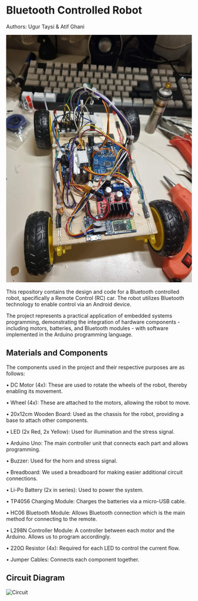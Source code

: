 # Bluetooth Controlled Robot

Authors: Ugur Taysi & Atif Ghani


![Main Image](pictures/With_Cabling.jpg)


This repository contains the design and code for a Bluetooth controlled robot, specifically a Remote Control (RC) car. The robot utilizes Bluetooth technology to enable control via an Android device.


The project represents a practical application of embedded systems programming, demonstrating the integration of hardware components - including motors, batteries, and Bluetooth modules - with software implemented in the Arduino programming language.

## Materials and Components

The components used in the project and their respective purposes are as follows:

• DC Motor (4x): These are used to rotate the wheels of the robot, thereby enabling its
movement.

• Wheel (4x): These are attached to the motors, allowing the robot to move.

• 20x12cm Wooden Board: Used as the chassis for the robot, providing a base to attach other
components.

• LED (2x Red, 2x Yellow): Used for illumination and the stress signal.

• Arduino Uno: The main controller unit that connects each part and allows programming.

• Buzzer: Used for the horn and stress signal.

• Breadboard: We used a breadboard for making easier additional circuit connections.

• Li-Po Battery (2x in series): Used to power the system.

• TP4056 Charging Module: Charges the batteries via a micro-USB cable.

• HC06 Bluetooth Module: Allows Bluetooth connection which is the main method for
connecting to the remote.

• L298N Controller Module: A controller between each motor and the Arduino. Allows us to
program accordingly.

• 220Ω Resistor (4x): Required for each LED to control the current flow.

• Jumper Cables: Connects each component together.

## Circuit Diagram

![Circuit](pictures/Circuit.jpg)